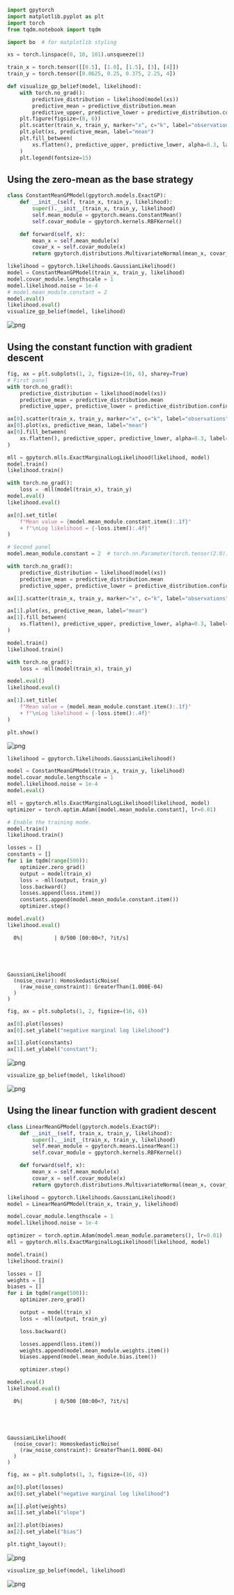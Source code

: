 ```python
import gpytorch
import matplotlib.pyplot as plt
import torch
from tqdm.notebook import tqdm

import bo  # for matplotlib styling
```


```python
xs = torch.linspace(0, 10, 101).unsqueeze(1)

train_x = torch.tensor([[0.5], [1.0], [1.5], [3], [4]])
train_y = torch.tensor([0.0625, 0.25, 0.375, 2.25, 4])
```


```python
def visualize_gp_belief(model, likelihood):
    with torch.no_grad():
        predictive_distribution = likelihood(model(xs))
        predictive_mean = predictive_distribution.mean
        predictive_upper, predictive_lower = predictive_distribution.confidence_region()
    plt.figure(figsize=(8, 6))
    plt.scatter(train_x, train_y, marker="x", c="k", label="observation")
    plt.plot(xs, predictive_mean, label="mean")
    plt.fill_between(
        xs.flatten(), predictive_upper, predictive_lower, alpha=0.3, label="95% CI"
    )
    plt.legend(fontsize=15)
```

## Using the zero-mean as the base strategy


```python
class ConstantMeanGPModel(gpytorch.models.ExactGP):
    def __init__(self, train_x, train_y, likelihood):
        super().__init__(train_x, train_y, likelihood)
        self.mean_module = gpytorch.means.ConstantMean()
        self.covar_module = gpytorch.kernels.RBFKernel()

    def forward(self, x):
        mean_x = self.mean_module(x)
        covar_x = self.covar_module(x)
        return gpytorch.distributions.MultivariateNormal(mean_x, covar_x)
```


```python
likelihood = gpytorch.likelihoods.GaussianLikelihood()
model = ConstantMeanGPModel(train_x, train_y, likelihood)
model.covar_module.lengthscale = 1
model.likelihood.noise = 1e-4
# model.mean_module.constant = 2
model.eval()
likelihood.eval()
visualize_gp_belief(model, likelihood)
```


    
![png](003_customization_gaussian_process_files/003_customization_gaussian_process_5_0.png)
    


## Using the constant function with gradient descent


```python
fig, ax = plt.subplots(1, 2, figsize=(16, 6), sharey=True)
# First panel
with torch.no_grad():
    predictive_distribution = likelihood(model(xs))
    predictive_mean = predictive_distribution.mean
    predictive_upper, predictive_lower = predictive_distribution.confidence_region()

ax[0].scatter(train_x, train_y, marker="x", c="k", label="observations")
ax[0].plot(xs, predictive_mean, label="mean")
ax[0].fill_between(
    xs.flatten(), predictive_upper, predictive_lower, alpha=0.3, label="95% CI"
)

mll = gpytorch.mlls.ExactMarginalLogLikelihood(likelihood, model)
model.train()
likelihood.train()

with torch.no_grad():
    loss = -mll(model(train_x), train_y)
model.eval()
likelihood.eval()

ax[0].set_title(
    f"Mean value = {model.mean_module.constant.item():.1f}"
    + f"\nLog likelihood = {-loss.item():.4f}"
)

# Second panel
model.mean_module.constant = 2  # torch.nn.Parameter(torch.tensor(2.0))

with torch.no_grad():
    predictive_distribution = likelihood(model(xs))
    predictive_mean = predictive_distribution.mean
    predictive_upper, predictive_lower = predictive_distribution.confidence_region()

ax[1].scatter(train_x, train_y, marker="x", c="k", label="observations")

ax[1].plot(xs, predictive_mean, label="mean")
ax[1].fill_between(
    xs.flatten(), predictive_upper, predictive_lower, alpha=0.3, label="95% CI"
)

model.train()
likelihood.train()

with torch.no_grad():
    loss = -mll(model(train_x), train_y)

model.eval()
likelihood.eval()

ax[1].set_title(
    f"Mean value = {model.mean_module.constant.item():.1f}"
    + f"\nLog likelihood = {-loss.item():.4f}"
)

plt.show()
```


    
![png](003_customization_gaussian_process_files/003_customization_gaussian_process_7_0.png)
    



```python
likelihood = gpytorch.likelihoods.GaussianLikelihood()

model = ConstantMeanGPModel(train_x, train_y, likelihood)
model.covar_module.lengthscale = 1
model.likelihood.noise = 1e-4
model.eval()

mll = gpytorch.mlls.ExactMarginalLogLikelihood(likelihood, model)
optimizer = torch.optim.Adam([model.mean_module.constant], lr=0.01)

# Enable the training mode.
model.train()
likelihood.train()

losses = []
constants = []
for i in tqdm(range(500)):
    optimizer.zero_grad()
    output = model(train_x)
    loss = -mll(output, train_y)
    loss.backward()
    losses.append(loss.item())
    constants.append(model.mean_module.constant.item())
    optimizer.step()

model.eval()
likelihood.eval()
```


      0%|          | 0/500 [00:00<?, ?it/s]





    GaussianLikelihood(
      (noise_covar): HomoskedasticNoise(
        (raw_noise_constraint): GreaterThan(1.000E-04)
      )
    )




```python
fig, ax = plt.subplots(1, 2, figsize=(16, 6))

ax[0].plot(losses)
ax[0].set_ylabel("negative marginal log likelihood")

ax[1].plot(constants)
ax[1].set_ylabel("constant");
```


    
![png](003_customization_gaussian_process_files/003_customization_gaussian_process_9_0.png)
    



```python
visualize_gp_belief(model, likelihood)
```


    
![png](003_customization_gaussian_process_files/003_customization_gaussian_process_10_0.png)
    


## Using the linear function with gradient descent


```python
class LinearMeanGPModel(gpytorch.models.ExactGP):
    def __init__(self, train_x, train_y, likelihood):
        super().__init__(train_x, train_y, likelihood)
        self.mean_module = gpytorch.means.LinearMean(1)
        self.covar_module = gpytorch.kernels.RBFKernel()

    def forward(self, x):
        mean_x = self.mean_module(x)
        covar_x = self.covar_module(x)
        return gpytorch.distributions.MultivariateNormal(mean_x, covar_x)
```


```python
likelihood = gpytorch.likelihoods.GaussianLikelihood()
model = LinearMeanGPModel(train_x, train_y, likelihood)

model.covar_module.lengthscale = 1
model.likelihood.noise = 1e-4
```


```python
optimizer = torch.optim.Adam(model.mean_module.parameters(), lr=0.01)
mll = gpytorch.mlls.ExactMarginalLogLikelihood(likelihood, model)

model.train()
likelihood.train()

losses = []
weights = []
biases = []
for i in tqdm(range(500)):
    optimizer.zero_grad()

    output = model(train_x)
    loss = -mll(output, train_y)

    loss.backward()

    losses.append(loss.item())
    weights.append(model.mean_module.weights.item())
    biases.append(model.mean_module.bias.item())

    optimizer.step()

model.eval()
likelihood.eval()
```


      0%|          | 0/500 [00:00<?, ?it/s]





    GaussianLikelihood(
      (noise_covar): HomoskedasticNoise(
        (raw_noise_constraint): GreaterThan(1.000E-04)
      )
    )




```python
fig, ax = plt.subplots(1, 3, figsize=(16, 4))

ax[0].plot(losses)
ax[0].set_ylabel("negative marginal log likelihood")

ax[1].plot(weights)
ax[1].set_ylabel("slope")

ax[2].plot(biases)
ax[2].set_ylabel("bias")

plt.tight_layout();
```


    
![png](003_customization_gaussian_process_files/003_customization_gaussian_process_15_0.png)
    



```python
visualize_gp_belief(model, likelihood)
```


    
![png](003_customization_gaussian_process_files/003_customization_gaussian_process_16_0.png)
    

